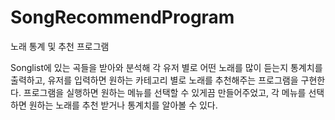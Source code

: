 # SongRecommendProgram
노래 통계 및 추천 프로그램 

Songlist에 있는 곡들을 받아와 분석해 각 유저 별로 어떤 노래를 많이 듣는지 통계치를 출력하고, 유저를 입력하면 원하는 카테고리 별로 노래를 추천해주는 프로그램을 구현한다. 프로그램을 실행하면 원하는 메뉴를 선택할 수 있게끔 만들어주었고, 각 메뉴를 선택하면 원하는 노래를 추천 받거나 통계치를 알아볼 수 있다. 
